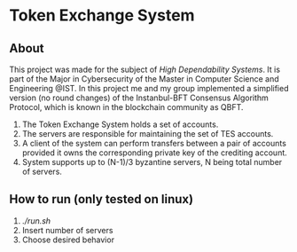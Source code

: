 # Token Exchange System
## About
This project was made for the subject of *High Dependability Systems*. It is part of the  Major in Cybersecurity of the Master in Computer Science and Engineering @IST.
In this project me and my group implemented a simplified version (no round changes) of the Instanbul-BFT Consensus Algorithm Protocol, which is known in the blockchain community as QBFT.

1. The Token Exchange System holds a set of accounts.
2. The servers are responsible for maintaining the set of TES accounts.
3. A client of the system can perform transfers between a pair of accounts provided it owns the corresponding private key of the crediting account.
4. System supports up to (N-1)/3 byzantine servers, N being total number of servers.


## How to run (only tested on linux)
1. *./run.sh*
2. Insert number of servers
3. Choose desired behavior
